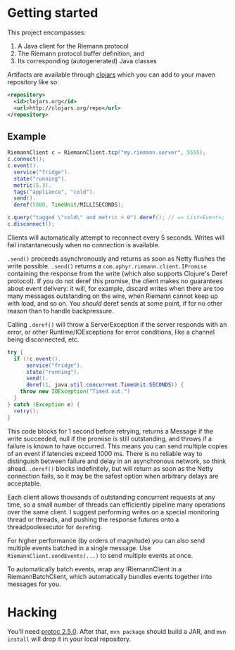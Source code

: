 # Getting started

This project encompasses:

1. A Java client for the Riemann protocol
2. The Riemann protocol buffer definition, and
3. Its corresponding (autogenerated) Java classes
 
Artifacts are available through
[clojars](https://clojars.org/com.aphyr/riemann-java-client) which you can add
to your maven repository like so:

```xml
<repository>
  <id>clojars.org</id>
  <url>http://clojars.org/repo</url>
</repository>
```

## Example

``` java
RiemannClient c = RiemannClient.tcp("my.riemann.server", 5555);
c.connect();
c.event().
  service("fridge").
  state("running").
  metric(5.3).
  tags("appliance", "cold").
  send().
  deref(5000, TimeUnit/MILLISECONDS);

c.query("tagged \"cold\" and metric > 0").deref(); // => List<Event>;
c.disconnect();
```

Clients will automatically attempt to reconnect every 5 seconds. Writes will
fail instantaneously when no connection is available.

`.send()` proceeds asynchronously and returns as soon as Netty flushes the
write possible. `.send()` returns a `com.aphyr.riemann.client.IPromise`
containing the response from the write (which also supports Clojure's Deref
protocol). If you do not deref this promise, the client makes *no* guarantees
about event delivery: it will, for example, discard writes when there are too
many messages outstanding on the wire, when Riemann cannot keep up with load,
and so on. You *should* deref sends at some point, if for no other reason than to handle backpressure.

Calling `.deref()` will throw a ServerException if the server responds with an
error, or other Runtime/IOExceptions for error conditions, like a channel being
disconnected, etc.

```java
try {
  if (!c.event().
      service("fridge").
      state("running").
      send().
      deref(1, java.util.concurrent.TimeUnit.SECONDS)) {
    throw new IOException("Timed out.")
  }
} catch (Exception e) {
  retry();
}
```

This code blocks for 1 second before retrying, returns a Message if the write
succeeded, null if the promise is still outstanding, and throws if a failure is
known to have occurred. This means you can send multiple copies of an event if
latencies exceed 1000 ms. There is no reliable way to distinguish between
failure and delay in an asynchronous network, so think ahead. `.deref()` blocks
indefinitely, but will return as soon as the Netty connection fails, so it may
be the safest option when arbitrary delays are acceptable.

Each client allows thousands of outstanding concurrent requests at any time, so
a small number of threads can efficiently pipeline many operations over the
same client. I suggest performing writes on a special monitoring thread or
threads, and pushing the response futures onto a threadpoolexecutor for
`deref`ing.

For higher performance (by orders of magnitude) you can also send multiple
events batched in a single message. Use `RiemannClient.sendEvents(...)` to send
multiple events at once.

To automatically batch events, wrap any IRiemannClient in a RiemannBatchClient,
which automatically bundles events together into messages for you.

# Hacking

You'll need [protoc 2.5.0](http://code.google.com/p/protobuf/downloads/detail?name=protobuf-2.5.0.tar.bz2&can=2&q=). After that, `mvn package` should build a JAR, and `mvn install` will drop it in your local repository.
